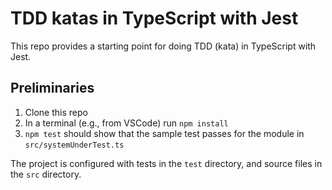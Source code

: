 # TDD katas in TypeScript with Jest

This repo provides a starting point for doing TDD (kata) in TypeScript with Jest.

## Preliminaries

1. Clone this repo
2. In a terminal (e.g., from VSCode) run `npm install`
3. `npm test` should show that the sample test passes for the module in `src/systemUnderTest.ts`

The project is configured with tests in the `test` directory, and source files in the `src` directory.